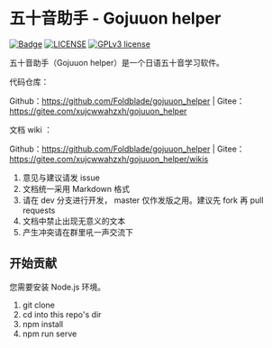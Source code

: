 # 五十音助手 - Gojuuon helper

[![Badge](https://img.shields.io/badge/Link-996.icu-%23FF4D5B.svg?style=flat-square)](https://996.icu/#/zh_CN)
[![LICENSE](https://img.shields.io/badge/License-Anti%20996-blue.svg?style=flat-square)](https://github.com/996icu/996.ICU/blob/master/LICENSE)
[![GPLv3 license](https://img.shields.io/badge/License-GPLv3-blue.svg)](http://perso.crans.org/besson/LICENSE.html)

五十音助手（Gojuuon helper）是一个日语五十音学习软件。

代码仓库：

Github：https://github.com/Foldblade/gojuuon_helper | Gitee：https://gitee.com/xujcwwahzxh/gojuuon_helper

文档 wiki ：

Github：https://github.com/Foldblade/gojuuon_helper | Gitee：https://gitee.com/xujcwwahzxh/gojuuon_helper/wikis

1. 意见与建议请发 issue 
2. 文档统一采用 Markdown 格式
3. 请在 dev 分支进行开发， master 仅作发版之用。建议先 fork 再 pull requests
4. 文档中禁止出现无意义的文本
5. 产生冲突请在群里吼一声交流下

## 开始贡献

您需要安装 Node.js 环境。

1. git clone
2. cd into this repo's dir
3. npm install
4. npm run serve